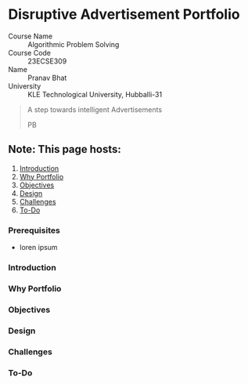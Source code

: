# Disruptive Advertisement Portfolio

<dl>
<dt>Course Name</dt>
<dd>Algorithmic Problem Solving</dd>
<dt>Course Code</dt>
<dd>23ECSE309</dd>
<dt>Name</dt>
<dd>Pranav Bhat</dd>
<dt>University</dt>
<dd>KLE Technological University, Hubballi-31</dd>
</dl>

> A step towards intelligent Advertisements
>
> PB

## Note: This page hosts:
1. [Introduction](#introduction)
2. [Why Portfolio](#why-portfolio)
3. [Objectives](#objectives)
4. [Design](#design)
5. [Challenges](#challenges)
6. [To-Do](#to-do)

### Prerequisites
* loren ipsum

### Introduction

<!-- Add content for the Introduction section here -->

### Why Portfolio

<!-- Add content for the Why Portfolio section here -->

### Objectives

<!-- Add content for the Objectives section here -->

### Design

<!-- Add content for the Design section here -->

### Challenges

<!-- Add content for the Challenges section here -->

### To-Do

<!-- Add content for the To-Do section here -->
